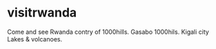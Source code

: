# visitrwanda
Come and see
Rwanda contry of 1000hills.
Gasabo 1000hils.
Kigali city
Lakes & volcanoes.
